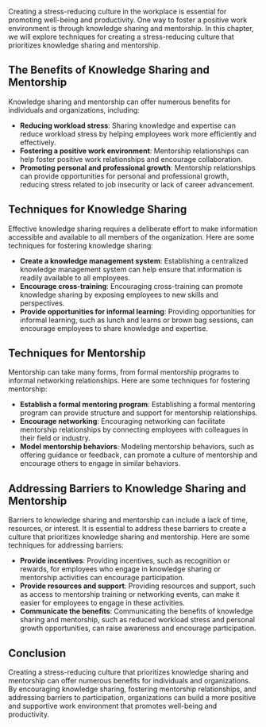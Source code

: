 
Creating a stress-reducing culture in the workplace is essential for promoting well-being and productivity. One way to foster a positive work environment is through knowledge sharing and mentorship. In this chapter, we will explore techniques for creating a stress-reducing culture that prioritizes knowledge sharing and mentorship.

The Benefits of Knowledge Sharing and Mentorship
------------------------------------------------

Knowledge sharing and mentorship can offer numerous benefits for individuals and organizations, including:

* **Reducing workload stress**: Sharing knowledge and expertise can reduce workload stress by helping employees work more efficiently and effectively.
* **Fostering a positive work environment**: Mentorship relationships can help foster positive work relationships and encourage collaboration.
* **Promoting personal and professional growth**: Mentorship relationships can provide opportunities for personal and professional growth, reducing stress related to job insecurity or lack of career advancement.

Techniques for Knowledge Sharing
--------------------------------

Effective knowledge sharing requires a deliberate effort to make information accessible and available to all members of the organization. Here are some techniques for fostering knowledge sharing:

* **Create a knowledge management system**: Establishing a centralized knowledge management system can help ensure that information is readily available to all employees.
* **Encourage cross-training**: Encouraging cross-training can promote knowledge sharing by exposing employees to new skills and perspectives.
* **Provide opportunities for informal learning**: Providing opportunities for informal learning, such as lunch and learns or brown bag sessions, can encourage employees to share knowledge and expertise.

Techniques for Mentorship
-------------------------

Mentorship can take many forms, from formal mentorship programs to informal networking relationships. Here are some techniques for fostering mentorship:

* **Establish a formal mentoring program**: Establishing a formal mentoring program can provide structure and support for mentorship relationships.
* **Encourage networking**: Encouraging networking can facilitate mentorship relationships by connecting employees with colleagues in their field or industry.
* **Model mentorship behaviors**: Modeling mentorship behaviors, such as offering guidance or feedback, can promote a culture of mentorship and encourage others to engage in similar behaviors.

Addressing Barriers to Knowledge Sharing and Mentorship
-------------------------------------------------------

Barriers to knowledge sharing and mentorship can include a lack of time, resources, or interest. It is essential to address these barriers to create a culture that prioritizes knowledge sharing and mentorship. Here are some techniques for addressing barriers:

* **Provide incentives**: Providing incentives, such as recognition or rewards, for employees who engage in knowledge sharing or mentorship activities can encourage participation.
* **Provide resources and support**: Providing resources and support, such as access to mentorship training or networking events, can make it easier for employees to engage in these activities.
* **Communicate the benefits**: Communicating the benefits of knowledge sharing and mentorship, such as reduced workload stress and personal growth opportunities, can raise awareness and encourage participation.

Conclusion
----------

Creating a stress-reducing culture that prioritizes knowledge sharing and mentorship can offer numerous benefits for individuals and organizations. By encouraging knowledge sharing, fostering mentorship relationships, and addressing barriers to participation, organizations can build a more positive and supportive work environment that promotes well-being and productivity.
